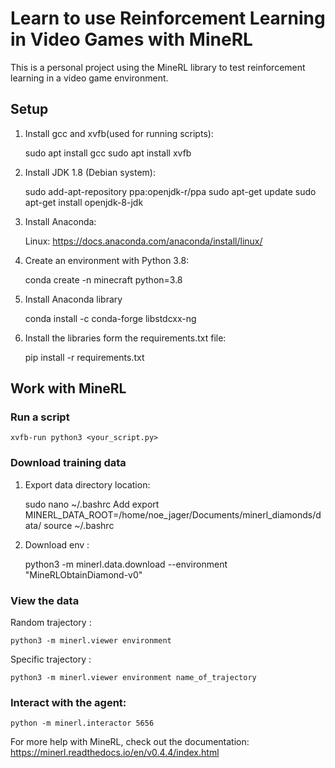 # Learn to use Reinforcement Learning in Video Games with MineRL

This is a personal project using the MineRL library to test reinforcement learning in a video game environment.

## Setup

1. Install gcc and xvfb(used for running scripts):

    sudo apt install gcc
    sudo apt install xvfb

2. Install JDK 1.8 (Debian system):

    sudo add-apt-repository ppa:openjdk-r/ppa
    sudo apt-get update
    sudo apt-get install openjdk-8-jdk

3. Install Anaconda:
    
    Linux: https://docs.anaconda.com/anaconda/install/linux/

4. Create an environment with Python 3.8:

    conda create -n minecraft python=3.8

5. Install Anaconda library

    conda install -c conda-forge libstdcxx-ng

6. Install the libraries form the requirements.txt file:

    pip install -r requirements.txt


## Work with MineRL

### Run a script

    xvfb-run python3 <your_script.py>

### Download training data

1. Export data directory location:

    sudo nano   ~/.bashrc
    Add export MINERL_DATA_ROOT=/home/noe_jager/Documents/minerl_diamonds/data/
    source ~/.bashrc

2. Download env : 

    python3 -m minerl.data.download --environment "MineRLObtainDiamond-v0"

### View the data

Random trajectory : 
    
    python3 -m minerl.viewer environment
    
Specific trajectory : 

    python3 -m minerl.viewer environment name_of_trajectory

### Interact with the agent:

    python -m minerl.interactor 5656

For more help with MineRL, check out the documentation: https://minerl.readthedocs.io/en/v0.4.4/index.html